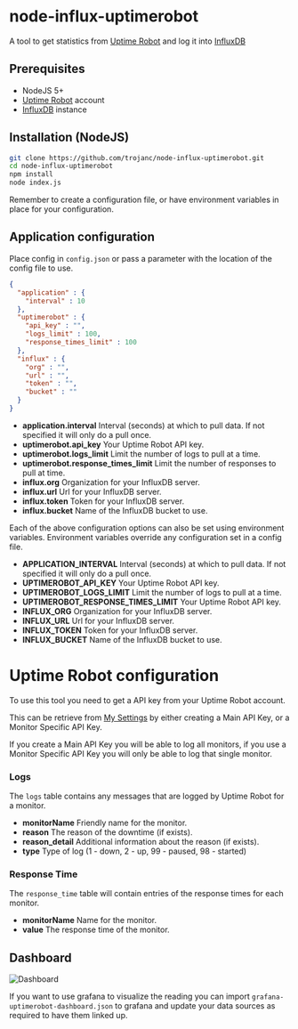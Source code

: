 # node-influx-uptimerobot
A tool to get statistics from [Uptime Robot](https://uptimerobot.com/) and log it into [InfluxDB](https://www.influxdata.com/time-series-platform/influxdb/)

## Prerequisites
- NodeJS 5+
- [Uptime Robot](https://uptimerobot.com/) account
- [InfluxDB](https://www.influxdata.com/time-series-platform/influxdb/) instance

## Installation (NodeJS)
```bash
git clone https://github.com/trojanc/node-influx-uptimerobot.git
cd node-influx-uptimerobot
npm install
node index.js
```
Remember to create a configuration file, or have environment variables in place for your configuration.

## Application configuration
Place config in `config.json` or pass a parameter with the location of the config
file to use.

```json
{
  "application" : {
    "interval" : 10
  },
  "uptimerobot" : {
    "api_key" : "",
    "logs_limit" : 100,
    "response_times_limit" : 100
  },
  "influx" : {
    "org" : "",
    "url" : "",
    "token" : "",
    "bucket" : ""
  }
}
```
- **application.interval** Interval (seconds) at which to pull data. If not specified it will only do a pull once.
- **uptimerobot.api_key** Your Uptime Robot API key.
- **uptimerobot.logs_limit** Limit the number of logs to pull at a time.
- **uptimerobot.response_times_limit** Limit the number of responses to pull at time.
- **influx.org** Organization for your InfluxDB server.
- **influx.url** Url for your InfluxDB server.
- **influx.token** Token for your InfluxDB server.
- **influx.bucket** Name of the InfluxDB bucket to use.

Each of the above configuration options can also be set using environment variables.
Environment variables override any configuration set in a config file.
- **APPLICATION_INTERVAL** Interval (seconds) at which to pull data. If not specified it will only do a pull once.
- **UPTIMEROBOT_API_KEY** Your Uptime Robot API key.
- **UPTIMEROBOT_LOGS_LIMIT** Limit the number of logs to pull at a time.
- **UPTIMEROBOT_RESPONSE_TIMES_LIMIT** Your Uptime Robot API key.
- **INFLUX_ORG** Organization for your InfluxDB server.
- **INFLUX_URL** Url for your InfluxDB server.
- **INFLUX_TOKEN** Token for your InfluxDB server.
- **INFLUX_BUCKET** Name of the InfluxDB bucket to use.

# Uptime Robot configuration
To use this tool you need to get a API key from your Uptime Robot account.

This can be retrieve from [My Settings](https://uptimerobot.com/dashboard#mySettings) by either creating a Main API Key, or a Monitor Specific API Key.

If you create a Main API Key you will be able to log all monitors, if you use a Monitor Specific API Key you will only be able to log that single monitor.

### Logs
The `logs` table contains any messages that are logged by Uptime Robot for a monitor.
- **monitorName** Friendly name for the monitor.
- **reason** The reason of the downtime (if exists).
- **reason_detail** Additional information about the reason (if exists).
- **type** Type of log (1 - down, 2 - up, 99 - paused, 98 - started)

### Response Time
The `response_time` table will contain entries of the response times for each monitor.
- **monitorName** Name for the monitor.
- **value** The response time of the monitor.

## Dashboard
![Dashboard](./docs/dashboard.png)

If you want to use grafana to visualize the reading you can import `grafana-uptimerobot-dashboard.json` to grafana and update
your data sources as required to have them linked up.

